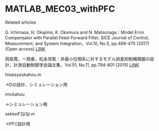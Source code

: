 # MATLAB_MEC03_withPFC

Related articles

G. Ichimasa, H. Okajima, K. Okumura and N. Matsunaga：Model Error Compensator with Parallel Feed-Forward Filter, SICE Journal of Control, Measurement, and System Integration，Vol.10, No.5, pp.468-475 (2017) (Open access) [LINK](https://www.tandfonline.com/doi/pdf/10.9746/jcmsi.10.468?needAccess=true)

岡島寛，一政豪，松永信智：非最小位相系に対するモデル誤差抑制補償器の設計，計測自動制御学会論文集，Vol.51, No.11, pp.794-801 (2015) [LINK](https://www.jstage.jst.go.jp/article/sicetr/51/11/51_794/_pdf/-char/ja)

hisaisyoukahou.m

→Dの設計、シミュレーション用

imckahou

→シミュレーション用

sekkeiF2ji3ji.m

→PFC設計用
